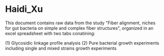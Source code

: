 # Haidi_Xu
This document contains raw data from the study "Fiber alignment, niches for gut bacteria on simple and complex fiber structures", organized in an excel spreadsheet with two tabs conatining:

(1) Glycosidic linkage profile analysis
(2) Pure bacterial growth experiments including single and mixed strains growth experiments

